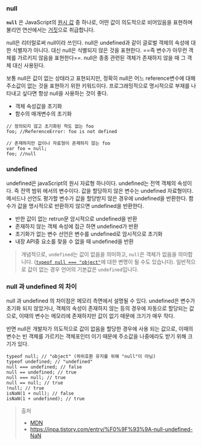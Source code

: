 ### null

**`null`** 은 JavaScript의 [원시 값](https://developer.mozilla.org/ko/docs/Glossary/Primitive) 중 하나로, 어떤 값이 의도적으로 비어있음을 표현하며 불리언 연산에서는 [거짓](https://developer.mozilla.org/ko/docs/Glossary/Falsy)으로 취급합니다.

null은 리터럴로써 null이라 쓰인다. null은 undefined과 같이 글로벌 객체의 속성에 대한 식별자가 아니다. 대신 null은 식별되지 않은 것을 표현한다. ==즉 변수가 아무런 객체를 가르키지 않음을 표현한다==. null은 종종 관련된 객체가 존재하지 않을 때 그 객체 대신 사용된다.

보통 null은 값이 없는 상태라고 표현되지만, 정확히 null은 어느 reference변수에 대해 주소값이 없는 것을 표현하기 위한 키워드이다. 프로그래밍적으로 명시적으로 부재를 나타내고 싶다면 항상 null을 사용하는 것이 좋다.

- 객체 속성값을 초기화
- 함수의 매개변수의 초기화

```
// 정의되지 않고 초기화된 적도 없는 foo
foo; //ReferenceError: foo is not defined

// 존재하지만 값이나 자료형이 존재하지 않는 foo
var foo = null;
foo; //null
```

### undefined

undefined은 javaScript의 원시 자료형 하나이다.
undefined는 전역 객체의 속성이다. 즉 전역 범위 에서의 변수이다. 값을 할당하지 않은 변수는 undefined 자료형이다. 메서드나 선언도 평가할 변수가 값을 할당받지 않은 경우에 undefined을 반환한다. 함수가
값을 명시적으로 반환하지 않으면 undefined을 반환한다.

- 반한 값이 없는 retrun문 암시적으로 undefined을 반환
- 존재하지 않는 객체 속성에 접근 하면 undefined가 반환
- 초기화가 없는 변수 선언은 변수를 undefined로 암시적으로 초기화
- 내장 API중 요소를 찾을 수 없을 때 undefined을 반환

> 개념적으로, `undefined`는 값이 없음을 의미하고, `null`은 객체가 없음을 의미합니다. ([`typeof null === "object"`](https://developer.mozilla.org/ko/docs/Web/JavaScript/Reference/Operators/typeof#typeof_null)에 대한 변명이 될 수도 있습니다). 일반적으로 값이 없는 경우 언어의 기본값은 `undefined`입니다.
### null 과 undefined 의 차이

null 과 undefined 의 차이점은 메모리 측면에서 설명될 수 있다.
undefined은 변수가 초기화 되지 않았거나, 객체의 속성이 존재하지 않는 등의 경우에 자동으로 할당되는 값으로, 이때의 변수는 메모리에 존재하지만 값이 없기 때문에 크기가 매우 작다.

반면 null은 개발자가 의도적으로 값이 없음을 할당한 경우에 사용 되는 값으로, 이때의 변수는 빈 객체를 가르키는 객체포인터 이기 때문에 주소값을 나중에라도 받기 위해 크기가 있다.


```
typeof null; // "object" (하위호환 유지를 위해 "null"이 아님)
typeof undefined; // "undefined"
null === undefined; // false
null == undefined; // true
null === null; // true
null == null; // true
!null; // true
isNaN(1 + null); // false
isNaN(1 + undefined); // true
```

> 출처
> 
> - [MDN](https://developer.mozilla.org/ko/docs/Web/JavaScript/Reference/Operators/null)
> - https://inpa.tistory.com/entry/%F0%9F%93%9A-null-undefined-NaN


